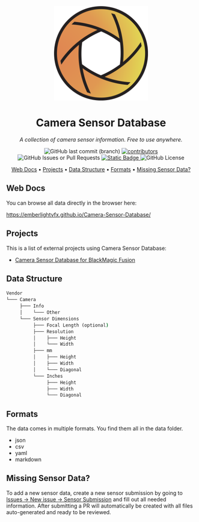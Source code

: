 <div align="center">
    <img src="https://raw.githubusercontent.com/EmberLightVFX/test_old/main/assets/logo.svg?sanitize=true" alt="logo" title="Logo" height="250" />

# Camera Sensor Database
</div>

<p align="center">
  <i>A collection of camera sensor information. Free to use anywhere.</i>
</p>

<p align="center">
     <img alt="GitHub last commit (branch)" src="https://img.shields.io/github/last-commit/EmberLightVFX/test_old/main?color=48b293">
     <a href="https://github.com/EmberLightVFX/test_old/graphs/contributors">
          <img src="https://img.shields.io/github/contributors-anon/EmberLightVFX/test_old?color=d1a91d" alt="contributors">
     </a>
     <img alt="GitHub Issues or Pull Requests" src="https://img.shields.io/github/issues-pr/EmberLightVFX/test_old">
     <a href="https://ko-fi.com/E1E0ZQTGC">
          <img alt="Static Badge" src="https://img.shields.io/badge/donate-fa615d?logo=ko-fi&logoColor=white">
     </a>
     <img alt="GitHub License" src="https://img.shields.io/github/license/EmberLightVFX/test_old?color=097bbb">
</p>

<p align="center">
  <a href="#web-docs">Web Docs</a> •
  <a href="#projects">Projects</a> •
  <a href="#data-structure">Data Structure</a> •
  <a href="#formats">Formats</a> •
  <a href="#missing-sensor-data">Missing Sensor Data?</a>
</p>

## Web Docs

You can browse all data directly in the browser here:

<https://emberlightvfx.github.io/Camera-Sensor-Database/>

## Projects

This is a list of external projects using Camera Sensor Database:

* [Camera Sensor Database for BlackMagic Fusion](https://www.steakunderwater.com/wesuckless/viewtopic.php?p=49031#p49031)

## Data Structure

```cmd
Vendor
└─── Camera
     ├─── Info
     │    └─── Other
     └─── Sensor Dimensions
          ├─── Focal Length (optional)
          ├─── Resolution
          │    ├─── Height
          │    └─── Width
          ├─── mm
          │    ├─── Height
          │    ├─── Width
          │    └─── Diagonal
          └─── Inches
               ├─── Height
               ├─── Width
               └─── Diagonal
```

## Formats

The data comes in multiple formats.
You find them all in the data folder.

- json
- csv
- yaml
- markdown

## Missing Sensor Data?

To add a new sensor data, create a new sensor submission by going to [Issues -> New issue -> Sensor Submission](https://github.com/EmberLightVFX/Camera-Sensor-Database/issues/new/choose) and fill out all needed information.
After submitting a PR will automatically be created with all files auto-generated and ready to be reviewed.
